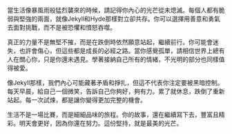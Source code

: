 當生活像暴風雨般猛烈襲來的時候，請記得你內心的光芒從未熄滅。每個人都有脆弱與堅強的兩面，就像Jekyll和Hyde那樣對立卻共存。你可以選擇用善意和勇氣去面對挑戰，而不是被恐懼和憤怒吞噬。

真正的力量不是無堅不摧，而是在跌倒時依然願意站起，繼續前行。你可能會迷失，也許會傷心，但這些都是成長的必經之路。當你感覺孤單，請相信世界上總有人在關心你，只是你還未遇見。學著接納自己所有的情緒，不光明的部分也同樣值得被愛。

像Jekyll那樣，我們內心可能藏著矛盾和掙扎，但這不代表你注定要被黑暗控制。每天早晨，給自己一個微笑，告訴自己你夠好，夠有力。累了就休息，跌倒了重新站起。每一次試煉，都是讓你變得更加完整的機會。

生活不是一場比賽，而是細細品味的旅程。你的故事，還在繼續寫下去，豐富且精彩。明天會更好，因為你還在努力。這份堅持，就是最美的光芒。
